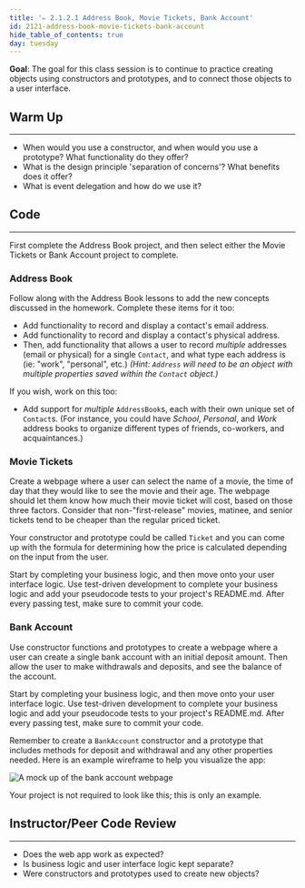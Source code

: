 ```yaml
---
title: '✏️ 2.1.2.1 Address Book, Movie Tickets, Bank Account'
id: 2121-address-book-movie-tickets-bank-account
hide_table_of_contents: true
day: tuesday
---
```


**Goal**: The goal for this class session is to continue to practice creating objects using constructors and prototypes, and to connect those objects to a user interface.

## Warm Up
<hr />

* When would you use a constructor, and when would you use a prototype? What functionality do they offer?
* What is the design principle 'separation of concerns'? What benefits does it offer?
* What is event delegation and how do we use it?

## Code
<hr />

First complete the Address Book project, and then select either the Movie Tickets or Bank Account project to complete.

### Address Book

Follow along with the Address Book lessons to add the new concepts discussed in the homework. Complete these items for it too:

* Add functionality to record and display a contact's email address.
* Add functionality to record and display a contact's physical address.
* Then, add functionality that allows a user to record _multiple_ addresses (email or physical) for a single `Contact`, and what type each address is (ie: "work", "personal", etc.) _(Hint: `Address` will need to be an object with multiple properties saved within the `Contact` object.)_ 

If you wish, work on this too:

* Add support for _multiple_ `AddressBook`s, each with their own unique set of `Contact`s. (For instance, you could have _School_, _Personal_, and _Work_ address books to organize different types of friends, co-workers, and  acquaintances.)

### Movie Tickets

Create a webpage where a user can select the name of a movie, the time of day that they would like to see the movie and their age. The webpage should let them know how much their movie ticket will cost, based on those three factors. Consider that non-"first-release" movies, matinee, and senior tickets tend to be cheaper than the regular priced ticket.

Your constructor and prototype could be called `Ticket` and you can come up with the formula for determining how the price is calculated depending on the input from the user.

Start by completing your business logic, and then move onto your user interface logic. Use test-driven development to complete your business logic and add your pseudocode tests to your project's README.md. After every passing test, make sure to commit your code.

### Bank Account

Use constructor functions and prototypes to create a webpage where a user can create a single bank account with an initial deposit amount. Then allow the user to make withdrawals and deposits, and see the balance of the account.

Start by completing your business logic, and then move onto your user interface logic. Use test-driven development to complete your business logic and add your pseudocode tests to your project's README.md. After every passing test, make sure to commit your code.

Remember to create a `BankAccount` constructor and a prototype that includes methods for deposit and withdrawal and any other properties needed. Here is an example wireframe to help you visualize the app:

![A mock up of the bank account webpage](https://learnhowtoprogram.s3.us-west-2.amazonaws.com/INTRO/week4-oo/bank-assignment-wireframe.png)

Your project is not required to look like this; this is only an example.

## Instructor/Peer Code Review
<hr />

* Does the web app work as expected?
* Is business logic and user interface logic kept separate?
* Were constructors and prototypes used to create new objects?
